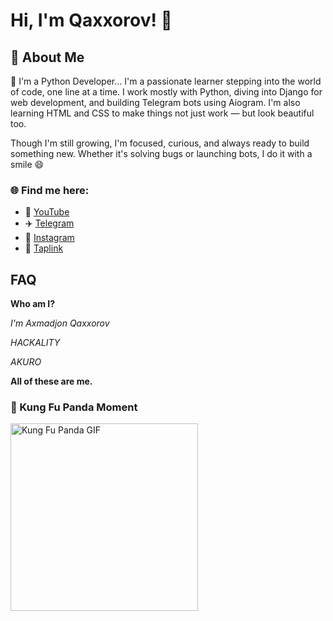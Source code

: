 
# Hi, I'm Qaxxorov! 👋



## 🚀 About Me
🐍 I'm a Python Developer...
I'm a passionate learner stepping into the world of code, one line at a time.
I work mostly with Python, diving into Django for web development, and building Telegram bots using Aiogram.
I'm also learning HTML and CSS to make things not just work — but look beautiful too.

Though I'm still growing, I'm focused, curious, and always ready to build something new.
Whether it's solving bugs or launching bots, I do it with a smile 😄


### 🌐 Find me here:

- 🎥 [YouTube](https://youtube.com/@uzbecode)
- ✈️ [Telegram](https://t.me/uzbecode)
- 📸 [Instagram](https://instagram.com/uzbecode)
- 🔗 [Taplink](https://taplink.cc/qaxxorovc)


## FAQ

**Who am I?**

*I'm Axmadjon Qaxxorov*

*HACKALITY*

*AKURO*

**All of these are me.**

### 🐼 Kung Fu Panda Moment

<img src="https://github.com/axmadjonqaxxorovc/axmadjonqaxxorovc/blob/main/kung_fu_panda_gif.gif?raw=true" width="300" alt="Kung Fu Panda GIF" />
